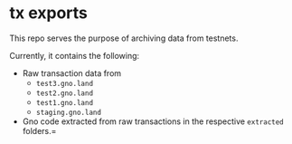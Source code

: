 # tx exports

This repo serves the purpose of archiving data from testnets.

Currently, it contains the following:
- Raw transaction data from 
  - `test3.gno.land`
  - `test2.gno.land`
  - `test1.gno.land`
  - `staging.gno.land`
- Gno code extracted from raw transactions in the respective `extracted` folders.=


